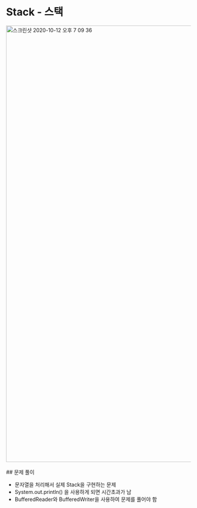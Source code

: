 # Stack - 스택

<img width="1189" alt="스크린샷 2020-10-12 오후 7 09 36" src="https://user-images.githubusercontent.com/42570260/95734533-8a631180-0cbe-11eb-856a-0ac1a9f76502.png">
</br></br>
## 문제 풀이

- 문자열을 처리해서 실제 Stack을 구현하는 문제
- System.out.println() 을 사용하게 되면 시간초과가 남
- BufferedReader와 BufferedWriter을 사용하여 문제를 풀어야 함
